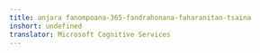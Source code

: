 ```yaml
---
title: anjara fanompoana-365-fandrahonana-faharanitan-tsaina
inshort: undefined
translator: Microsoft Cognitive Services
---
```




